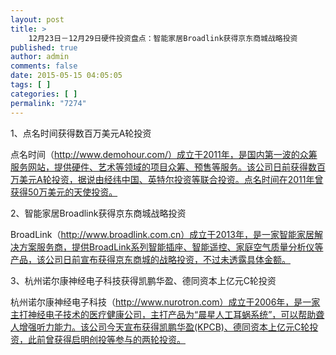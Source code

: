 ```yaml
---
layout: post
title: >
    12月23日－12月29日硬件投资盘点：智能家居Broadlink获得京东商城战略投资
published: true
author: admin
comments: false
date: 2015-05-15 04:05:05
tags: [ ]
categories: [ ]
permalink: "7274"
---
```



1、点名时间获得数百万美元A轮投资



点名时间（http://www.demohour.com/）成立于2011年，是国内第一波的众筹服务网站，提供硬件、艺术等领域的项目众筹、预售等服务。该公司日前获得数百万美元A轮投资，据说由经纬中国、英特尔投资等联合投资。点名时间在2011年曾获得50万美元的天使投资。

2、智能家居Broadlink获得京东商城战略投资



BroadLink（http://www.broadlink.com.cn）成立于2013年，是一家智能家居解决方案服务商，提供BroadLink系列智能插座、智能遥控、家庭空气质量分析仪等产品，该公司日前宣布获得京东商城的战略投资，不过未透露具体金额。

3、杭州诺尔康神经电子科技获得凯鹏华盈、德同资本上亿元C轮投资



杭州诺尔康神经电子科技（http://www.nurotron.com）成立于2006年，是一家主打神经电子技术的医疗健康公司，主打产品为“晨星人工耳蜗系统”，可以帮助聋人增强听力能力。该公司今天宣布获得凯鹏华盈(KPCB)、德同资本上亿元C轮投资，此前曾获得启明创投等参与的两轮投资。